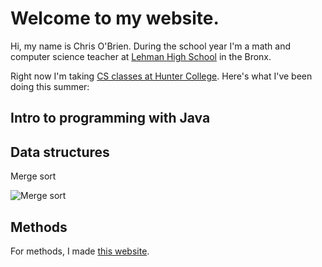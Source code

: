 # Welcome to my website. 
Hi, my name is Chris O'Brien.  During the school year I'm a math and computer science teacher at [Lehman High School](https://lehmanhs.com/) in the Bronx.

Right now I'm taking [CS classes at Hunter College](https://info.huntercs.org/). Here's what I've been doing this summer:

## Intro to programming with Java

## Data structures
Merge sort

![Merge sort](https://upload.wikimedia.org/wikipedia/commons/c/cc/Merge-sort-example-300px.gif)

## Methods
For methods, I made [this website](https://cobrien-teach.github.io/nycscertweb/).
